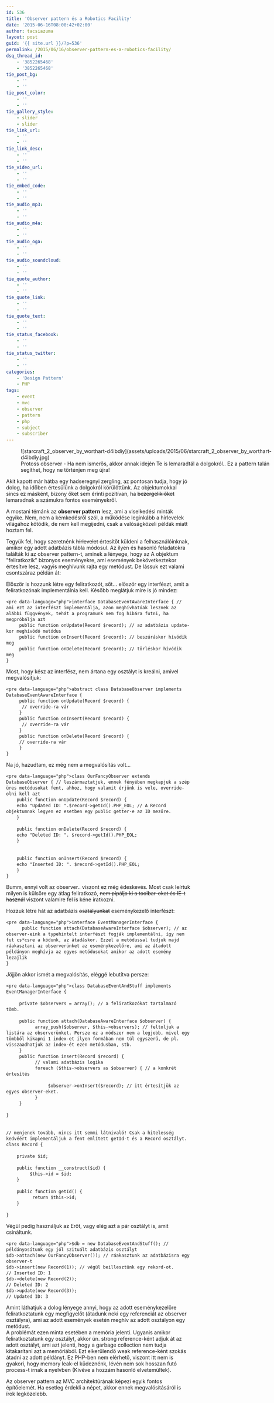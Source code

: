 ```yaml
---
id: 536
title: 'Observer pattern és a Robotics Facility'
date: '2015-06-16T08:00:42+02:00'
author: tacsiazuma
layout: post
guid: '{{ site.url }}/?p=536'
permalink: /2015/06/16/observer-pattern-es-a-robotics-facility/
dsq_thread_id:
    - '3852265468'
    - '3852265468'
tie_post_bg:
    - ''
    - ''
tie_post_color:
    - ''
    - ''
tie_gallery_style:
    - slider
    - slider
tie_link_url:
    - ''
    - ''
tie_link_desc:
    - ''
    - ''
tie_video_url:
    - ''
    - ''
tie_embed_code:
    - ''
    - ''
tie_audio_mp3:
    - ''
    - ''
tie_audio_m4a:
    - ''
    - ''
tie_audio_oga:
    - ''
    - ''
tie_audio_soundcloud:
    - ''
    - ''
tie_quote_author:
    - ''
    - ''
tie_quote_link:
    - ''
    - ''
tie_quote_text:
    - ''
    - ''
tie_status_facebook:
    - ''
    - ''
tie_status_twitter:
    - ''
    - ''
categories:
    - 'Design Pattern'
    - PHP
tags:
    - event
    - mvc
    - observer
    - pattern
    - php
    - subject
    - subscriber
---
```


<figure aria-describedby="caption-attachment-537" class="wp-caption aligncenter" id="attachment_537" style="width: 724px">![starcraft_2_observer_by_worthart-d4ibdiy](assets/uploads/2015/06/starcraft_2_observer_by_worthart-d4ibdiy.jpg)<figcaption class="wp-caption-text" id="caption-attachment-537">Protoss observer - Ha nem ismerős, akkor annak idején Te is lemaradtál a dolgokról.. Ez a pattern talán segíthet, hogy ne történjen meg újra!</figcaption></figure>

Akit kapott már hátba egy hadseregnyi zergling, az pontosan tudja, hogy jó dolog, ha időben értesülünk a dolgokról körülöttünk. Az objektumokkal sincs ez másként, bizony őket sem érinti pozitívan, ha <del>bezergelik őket</del> lemaradnak a számukra fontos eseményekről.

A mostani témánk az **observer pattern** lesz, ami a viselkedési minták egyike. Nem, nem a kémkedésről szól, a működése leginkább a hírlevelek világához kötődik, de nem kell megijedni, csak a valóságközeli példák miatt hoztam fel.

Tegyük fel, hogy szeretnénk <del>hírlevelet</del> értesítőt küldeni a felhasználóinknak, amikor egy adott adatbázis tábla módosul. Az ilyen és hasonló feladatokra találták ki az observer pattern-t, aminek a lényege, hogy az A objektum "feliratkozik" bizonyos eseményekre, ami események bekövetkeztekor értesítve lesz, vagyis meghívunk rajta egy metódust. De lássuk ezt valami csontszáraz példán át:

Először is hozzunk létre egy feliratkozót, sőt... először egy interfészt, amit a feliratkozónak implementálnia kell. Később meglátjuk mire is jó mindez:

```
<pre data-language="php">interface DatabaseEventAwareInterface { // ami ezt az interfészt implementálja, azon meghívhatóak lesznek az alábbi függvények, tehát a programunk nem fog hibára futni, ha megpróbálja azt
     public function onUpdate(Record $record); // az adatbázis update-kor meghívódó metódus
     public function onInsert(Record $record); // beszúráskor hívódik meg
     public function onDelete(Record $record); // törléskor hívódik meg
}
```

Most, hogy kész az interfész, nem ártana egy osztályt is kreálni, amivel megvalósítjuk:

```
<pre data-language="php">abstract class DatabaseObserver implements DatabaseEventAwareInterface {
     public function onUpdate(Record $record) {
      // override-ra vár
     }
     public function onInsert(Record $record) {
      // override-ra vár
     }
     public function onDelete(Record $record) {
     // override-ra vár
     }
}
```

Na jó, hazudtam, ez még nem a megvalósítás volt...

```
<pre data-language="php">class OurFancyObserver extends DatabaseObserver { // leszármaztatjuk, ennek fényében megkapjuk a szép üres metódusokat fent, ahhoz, hogy valamit érjünk is vele, override-olni kell azt
    public function onUpdate(Record $record) {
    echo "Updated ID: ".$record->getId().PHP_EOL; // A Record objektumnak legyen ez esetben egy public getter-e az ID mezőre.
    }

    public function onDelete(Record $record) {
    echo "Deleted ID: ". $record->getId().PHP_EOL;
    }
    

    public function onInsert(Record $record) {
    echo "Inserted ID: ". $record->getId().PHP_EOL;
    }
}
```

Bumm, ennyi volt az observer.. viszont ez még édeskevés. Most csak leírtuk milyen is külsőre egy átlag feliratkozó, <del>nem pipálja ki a toolbar-okat és IE-t használ</del> viszont valamire fel is kéne iratkozni.

Hozzuk létre hát az adatbázis <del>osztályunkat</del> eseménykezelő interfészt:

```
<pre data-language="php">interface EventManagerInterface { 
      public function attach(DatabaseAwareInterface $observer); // az observer-eink a typehintelt interfészt fogják implementálni, így nem fut cs*csre a kódunk, az átadáskor. Ezzel a metódussal tudjuk majd ráakasztani az observerünket az eseménykezelőre, ami az átadott példányon meghívja az egyes metódusokat amikor az adott esemény lezajlik
}
```

Jöjjön akkor ismét a megvalósítás, eléggé lebutítva persze:

```
<pre data-language="php">class DatabaseEventAndStuff implements EventManagerInterface {

     private $observers = array(); // a feliratkozókat tartalmazó tömb.     

     public function attach(DatabaseAwareInterface $observer) {
           array_push($observer, $this->observers); // feltoljuk a listára az observerünket. Persze ez a módszer nem a legjobb, mivel egy tömbből kikapni 1 index-et ilyen formában nem túl egyszerű, de pl. visszaadhatjuk az index-ét ezen metódusban, stb.
     }
     public function insert(Record $record) {
           // valami adatbázis logika
           foreach ($this->observers as $observer) { // a konkrét értesítés

                $observer->onInsert($record); // itt értesítjük az egyes observer-eket.
           }
     }

}


// menjenek tovább, nincs itt semmi látnivaló! Csak a hitelesség kedvéért implementáljuk a fent említett getId-t és a Record osztályt.
class Record {

    private $id;

    public function __construct($id) {
         $this->id = $id;
    }

    public function getId() {
          return $this->id;
    }

}
```

Végül pedig használjuk az Erőt, vagy elég azt a pár osztályt is, amit csináltunk.

```
<pre data-language="php">$db = new DatabaseEventAndStuff(); // példányosítunk egy jól szituált adatbázis osztályt
$db->attach(new OurFancyObserver()); // ráakasztunk az adatbázisra egy observer-t
$db->insert(new Record(1)); // végül beillesztünk egy rekord-ot.
// Inserted ID: 1
$db->delete(new Record(2)); 
// Deleted ID: 2
$db->update(new Record(3));
// Updated ID: 3
```

Amint láthatjuk a dolog lényege annyi, hogy az adott eseménykezelőre feliratkoztatunk egy megfigyelőt (átadunk neki egy referenciát az observer osztályra), ami az adott események esetén meghív az adott osztályon egy metódust.  
A problémát ezen minta esetében a memória jelenti. Ugyanis amikor feliratkoztatunk egy osztályt, akkor ún. strong reference-ként adjuk át az adott osztályt, ami azt jelenti, hogy a garbage collection nem tudja kitakarítani azt a memóriából. Ezt elkerülendő weak reference-ként szokás átadni az adott példányt. Ez PHP-ben nem elérhető, viszont itt nem is gyakori, hogy memory leak-el küdeznénk, lévén nem sok hosszan futó process-t írnak a nyelvben (Kivéve a hozzám hasonló elvetemültek).

Az observer pattern az MVC architektúrának képezi egyik fontos építőelemét. Ha esetleg érdekli a népet, akkor ennek megvalósításáról is írok legközelebb.